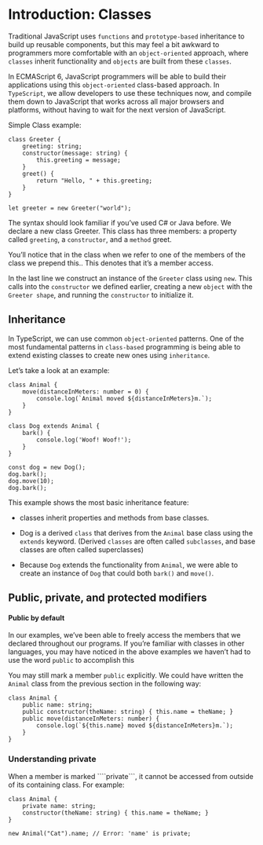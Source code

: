 # Introduction: Classes

Traditional JavaScript uses ```functions``` and ```prototype-based``` inheritance to build up reusable components, but this may feel a bit awkward to programmers more comfortable with an ```object-oriented``` approach, where ```classes``` inherit functionality and ```objects``` are built from these ```classes```.

In ECMAScript 6, JavaScript programmers will be able to build their applications using this ```object-oriented``` class-based approach. In ```TypeScript```, we allow developers to use these techniques now, and compile them down to JavaScript that works across all major browsers and platforms, without having to wait for the next version of JavaScript.

Simple Class example:

```
class Greeter {
    greeting: string;
    constructor(message: string) {
        this.greeting = message;
    }
    greet() {
        return "Hello, " + this.greeting;
    }
}

let greeter = new Greeter("world");
```

The syntax should look familiar if you’ve used C# or Java before. We declare a new class Greeter. This class has three members: a property called ```greeting```, a ```constructor```, and a ```method``` greet.

You’ll notice that in the class when we refer to one of the members of the class we prepend this.. This denotes that it’s a member access.

In the last line we construct an instance of the ```Greeter``` class using ```new```. This calls into the ```constructor``` we defined earlier, creating a new ```object``` with the ```Greeter shape```, and running the ```constructor``` to initialize it.

## Inheritance

In TypeScript, we can use common ```object-oriented``` patterns. One of the most fundamental patterns in ```class-based``` programming is being able to extend existing classes to create new ones using ```inheritance```.

Let’s take a look at an example:

```
class Animal {
    move(distanceInMeters: number = 0) {
        console.log(`Animal moved ${distanceInMeters}m.`);
    }
}

class Dog extends Animal {
    bark() {
        console.log('Woof! Woof!');
    }
}

const dog = new Dog();
dog.bark();
dog.move(10);
dog.bark();
```

This example shows the most basic inheritance feature: 

- classes inherit properties and methods from base classes. 

- Dog is a derived ```class``` that derives from the ```Animal``` base class using the ```extends``` keyword. (Derived ```classes``` are often called ```subclasses```, and base classes are often called superclasses)

- Because ```Dog``` extends the functionality from ```Animal```, we were able to create an instance of ```Dog``` that could both ```bark()``` and ```move()```.

## Public, private, and protected modifiers

#### Public by default

In our examples, we’ve been able to freely access the members that we declared throughout our programs. If you’re familiar with classes in other languages, you may have noticed in the above examples we haven’t had to use the word ```public``` to accomplish this

You may still mark a member ```public``` explicitly. We could have written the ```Animal``` class from the previous section in the following way:

```
class Animal {
    public name: string;
    public constructor(theName: string) { this.name = theName; }
    public move(distanceInMeters: number) {
        console.log(`${this.name} moved ${distanceInMeters}m.`);
    }
}
```

### Understanding private

When a member is marked ````private```, it cannot be accessed from outside of its containing class. For example:

```
class Animal {
    private name: string;
    constructor(theName: string) { this.name = theName; }
}

new Animal("Cat").name; // Error: 'name' is private;
```